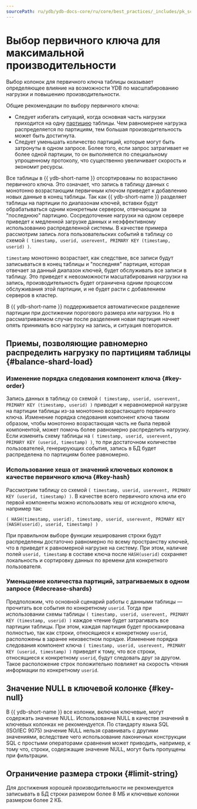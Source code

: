 ```yaml
---
sourcePath: ru/ydb/ydb-docs-core/ru/core/best_practices/_includes/pk_scalability.md
---
```

# Выбор первичного ключа для максимальной производительности

Выбор колонок для первичного ключа таблицы оказывает определяющее влияние на возможности YDB по масштабированию нагрузки и повышению производительности.

Общие рекомендации по выбору первичного ключа:

* Следует избегать ситуаций, когда основная часть нагрузки приходится на одну [партицию](../../concepts/datamodel.md#partitioning) таблицы. Чем равномернее нагрузка распределяется по партициям, тем большая производительность может быть достигнута.
* Следует уменьшать количество партиций, которые могут быть затронуты в одном запросе. Более того, если запрос затрагивает не более одной партиции, то он выполняется по специальному упрощенному протоколу, что существенно увеличивает скорость и экономит ресурсы.

Все таблицы в {{ ydb-short-name }} отсортированы по возрастанию первичного ключа. Это означает, что запись в таблицу данных с монотонно возрастающим первичным ключом приведет к добавлению новых данные в конец таблицы. Так как {{ ydb-short-name }} разделяет таблицы на партиции по диапазонам ключей, вставки будут обрабатываться одним конкретным сервером, отвечающим за "последнюю" партицию. Сосредоточение нагрузки на одном сервере приведет к медленной загрузке данных и неэффективному использованию распределенной системы.
В качестве примера рассмотрим запись лога пользовательских событий в таблицу со схемой ```( timestamp, userid, userevent, PRIMARY KEY (timestamp, userid) )```.

```timestamp``` монотонно возрастает, как следствие, все записи будут записываться в конец таблицы и "последняя" партиция, которая отвечает за данный диапазон ключей, будет обслуживать все записи в таблицу. Это приведет к невозможности масштабирования нагрузки на запись, производительность будет ограничена одним процессом обслуживания этой партиции, и не будет расти с добавлением серверов в кластер.

В {{ ydb-short-name }} поддерживается автоматическое разделение партиции при достижении порогового размера или нагрузки. Но в рассматриваемом случае после разделения новая партиция начнет опять принимать всю нагрузку на запись, и ситуация повторится.

## Приемы, позволяющие равномерно распределить нагрузку по партициям таблицы {#balance-shard-load}

### Изменение порядка следования компонент ключа {#key-order}

Запись данных в таблицу со схемой ```( timestamp, userid, userevent, PRIMARY KEY (timestamp, userid) )``` приводит к неравномерной нагрузке на партиции таблицы из-за монотонно возрастающего первичного ключа. Изменение порядка следования компонент ключа таким образом, чтобы монотонно возрастающая часть не была первой компонентой, может помочь более равномерно распределить нагрузку. Если изменить схему таблицы на ```( timestamp, userid, userevent, PRIMARY KEY (userid, timestamp) )```, то при достаточном количестве пользователей, генерирующих события, запись в БД будет распределена по партициям более равномерно.

### Использование хеша от значений ключевых колонок в качестве первичного ключа {#key-hash}

Рассмотрим таблицу со схемой ```( timestamp, userid, userevent, PRIMARY KEY (userid, timestamp) )```. В качестве всего первичного ключа или его первой компоненты можно использовать хеш от исходного ключа, например так:

```
( HASH(timestamp, userid), timestamp, userid, userevent, PRIMARY KEY (HASH(userid), userid, timestamp) )
```

При правильном выборе функции хеширования строки будут распределены достаточно равномерно по всему пространству ключей, что в приведет к равномерной нагрузке на систему. При этом, наличие полей ```userid, timestamp``` в составе ключа после ```HASH(userid)``` сохраняет локальность и сортировку данных по времени для конкретного пользователя.

### Уменьшение количества партиций, затрагиваемых в одном запросе {#decrease-shards}

Предположим, что основной сценарий работы с данными таблицы — прочитать все события по конкретному ```userid```. Тогда при использовании схемы таблицы ```( timestamp, userid, userevent, PRIMARY KEY (timestamp, userid) )``` каждое чтение будет затрагивать все партиции таблицы. При этом, каждая партиция будет просканирована полностью, так как строки, относящиеся к конкретному ```userid```, расположены в заранее неизвестном порядке. Изменение порядка следования компонент ключа ```( timestamp, userid, userevent, PRIMARY KEY (userid, timestamp) )``` приведет к тому, что все строки, относящиеся к конкретному ```userid```, будут следовать друг за другом. Такое расположение строк положительно повлияет на скорость чтения информации по конкретному ```userid```.

## Значение NULL в ключевой колонке {#key-null}

В {{ ydb-short-name }} все колонки, включая ключевые, могут содержать значение NULL. Использование NULL в качестве значений в ключевых колонках не рекомендуется. По стандарту языка SQL (ISO/IEC&nbsp;9075) значение NULL нельзя сравнивать с другими значениями, вследствие чего использование лаконичных конструкции SQL с простыми операторами сравнения может приводить, например, к тому что, строки, содержащие значение NULL, могут быть пропущены при фильтрации.

## Ограничение размера строки {#limit-string}

Для достижения хорошей производительности не рекомендуется записывать в БД строки размером более 8 МБ и ключевые колонки размером более 2 КБ.
